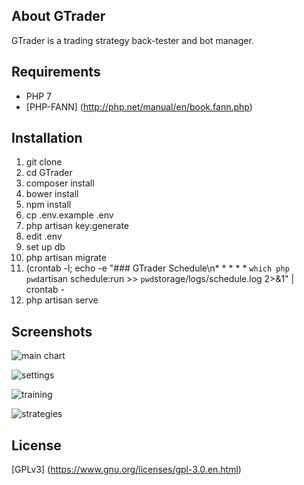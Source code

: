 ## About GTrader

GTrader is a trading strategy back-tester and bot manager.

## Requirements
* PHP 7
* [PHP-FANN] (http://php.net/manual/en/book.fann.php)

## Installation
1. git clone
2. cd GTrader
3. composer install
4. bower install
5. npm install
6. cp .env.example .env
7. php artisan key:generate
8. edit .env
9. set up db
10. php artisan migrate
11. (crontab -l; echo -e "### GTrader Schedule\n* * * * * `which php` `pwd`artisan schedule:run >> `pwd`storage/logs/schedule.log 2>&1" | crontab -
12. php artisan serve

## Screenshots
![main chart](https://cloud.githubusercontent.com/assets/12033369/23566860/fdeaecca-0053-11e7-9c57-7de5d9aa8297.png)

![settings](https://cloud.githubusercontent.com/assets/12033369/23566869/08e82b60-0054-11e7-9637-3de98b20c5cf.png)

![training](https://cloud.githubusercontent.com/assets/12033369/23566864/01f26f1e-0054-11e7-82fd-c23d142728fa.png)

![strategies](https://cloud.githubusercontent.com/assets/12033369/23566871/0e0255da-0054-11e7-861d-3412d534c426.png)

## License
[GPLv3] (https://www.gnu.org/licenses/gpl-3.0.en.html)
